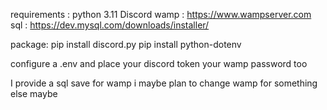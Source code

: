 requirements : 
python 3.11
Discord
wamp : https://www.wampserver.com
sql : https://dev.mysql.com/downloads/installer/

package:
pip install discord.py 
pip install python-dotenv


configure a .env and place 
your discord token
your wamp password too

I provide a sql save for wamp i maybe plan to change wamp for something else maybe
